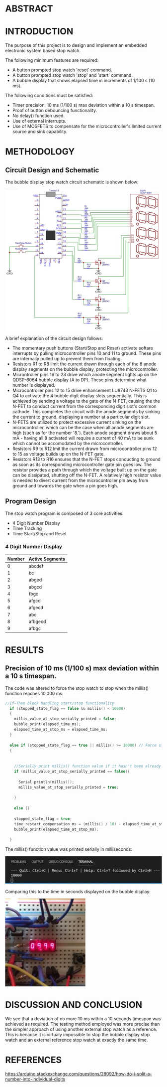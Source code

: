 # ABSTRACT

# INTRODUCTION

The purpose of this project is to design and implement an embedded electronic system based stop watch.

The following minimum features are required:

- A button prompted stop watch 'reset' command. 
- A button prompted stop watch 'stop' and 'start' command.
- A bubble display that shows elapsed time in increments of 1/100 s (10 ms).

The following conditions must be satisfied:
- Timer precision, 10 ms (1/100 s) max deviation within a 10 s timespan.
- Proof of button debouncing functionality.
- No delay() function used.
- Use of external interrupts.
- Use of MOSFETS to compensate for the microcontroller's limited current source and sink capability.

# METHODOLOGY

## Circuit Design and Schematic

The bubble display stop watch circuit schematic is shown below:

![Bubble display stop watch circuit schematic.](media/circuit_schematic.jpg)

A brief explanation of the circuit design follows:
- The momentary push buttons (Start/Stop and Reset) activate softare interrupts by pulling microcontroller pins 10 and 11 to ground. These pins are internally pulled up to prevent them from floating.
- Resistors R1 to R8 limit the current drawn through each of the 8 anode display segments on the bubble display, protecting the microcontroller.
- Microntroller pins 16 to 23 drive which anode segment lights up on the QDSP-6064 bubble display (A to DP). These pins determine what number is displayed.
- Microcontroller pins 12 to 15 drive enhancement LU8743 N-FETS Q1 to Q4 to activate the 4 bubble digit display slots sequentially. This is achieved by sending a voltage to the gate of the N-FET, causing the the N-FET to conduct current from the corresponding digit slot's common cathode. This completes the circuit with the anode segments by sinking the current to ground, displaying a number at a particular digit slot.
- N-FETS are utilized to protect excessive current sinking on the microcontroller, which can be the case when all anode segments are high (such as for the number '8.'). Each anode segment draws about 5 mA - having all 8 activated will require a current of 40 mA to be sunk which cannot be accomodated by the microcontroller.
- Resistors R9 to R12 lmit the current drawn from microcontroller pins 12 to 15 as voltage builds up on the N-FET gate.
- Resistors R13 to R16 ensures that the N-FET stops conducting to ground as soon as its corresponding microcontroller gate pin goes low. The resistor provides a path through which the voltage built up on the gate can be dissipated, shutting off the N-FET. A relatively high resistor value is needed to divert current from the microcontroller pin away from ground and towards the gate when a pin goes high.


## Program Design

The stop watch program is composed of 3 core activities:
- 4 Digit Number Display
- Time Tracking
- Time Start/Stop and Reset 

### 4 Digit Number Display



|Number          |Active Segments                |
|----------------|-------------------------------|
|0|abcdef   |
|1|bc       |
|2|abged    |
|3|abgcd    |
|4|fbgc     |
|5|afgcd    |
|6|afgecd   |
|7|abc      |
|8|afbgecd  |
|9|afbgc    |

# RESULTS

## Precision of 10 ms (1/100 s) max deviation within a 10 s timespan.

The code was altered to force the stop watch to stop when the millis() function reaches 10,000 ms:

```c
//If-Then block handling start/stop functionality.
  if (stopped_state_flag == false && millis() < 10000)
  {
    millis_value_at_stop_serially_printed = false;
    bubble_print(elapsed_time_ms);
    elapsed_time_at_stop_ms = elapsed_time_ms;
  }

  else if (stopped_state_flag == true || millis() >= 10000) // Force stop watch to stop when millis reaches 10000 ms.
  {
    
    
    //Serially print millis() function value if it hasn't been already for comparison with displayed time on bubble display.
    if (millis_value_at_stop_serially_printed == false){
      
      Serial.println(millis());
      millis_value_at_stop_serially_printed = true;

    }

    else {}

    stopped_state_flag = true;
    time_restart_compensation_ms = (millis() / 10) - elapsed_time_at_stop_ms - time_reset_compensation_ms;
    bubble_print(elapsed_time_at_stop_ms);
    
  }
``` 

The millis() function value was printed serially in milliseconds:

![Serially printed millis() function value.](media/serially_printed_millis_value.JPG)

Comparing this to the time in seconds displayed on the bubble display: 

![Bubble display time.](media/bubble_display_time.JPG)




# DISCUSSION AND CONCLUSION

We see that a deviation of no more 10 ms within a 10 seconds timespan was achieved as required. The testing method employed was more precise than the simpler approach of using another external stop watch as a reference. This is because it is virtualy impossible to stop the bubble display stop watch and an external reference stop watch at exactly the same time.

# REFERENCES

https://arduino.stackexchange.com/questions/28092/how-do-i-split-a-number-into-individual-digits


